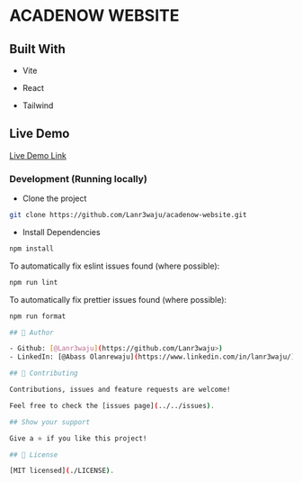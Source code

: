 # ACADENOW WEBSITE

## Built With

- Vite

- React

- Tailwind

## Live Demo

[Live Demo Link](/)

### Development (Running locally)

- Clone the project

```bash
git clone https://github.com/Lanr3waju/acadenow-website.git

```

- Install Dependencies

```bash
npm install
```

To automatically fix eslint issues found (where possible):

```bash
npm run lint

```

To automatically fix prettier issues found (where possible):

```bash
npm run format

## 👤 Author

- Github: [@Lanr3waju](https://github.com/Lanr3waju>)
- LinkedIn: [@Abass Olanrewaju](https://www.linkedin.com/in/lanr3waju/)

## 🤝 Contributing

Contributions, issues and feature requests are welcome!

Feel free to check the [issues page](../../issues).

## Show your support

Give a ⭐️ if you like this project!

## 📝 License

[MIT licensed](./LICENSE).
